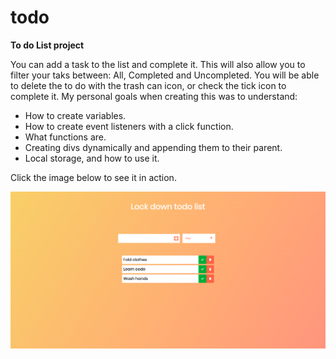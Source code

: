 # todo

<b>To do List project</b>

<p>You can add a task to the list and complete it. This will also allow you to filter your taks between: All, Completed and Uncompleted.
You will be able to delete the to do with the trash can icon, or check the tick icon to complete it. 
My personal goals when creating this was to understand:
<ul>
    <li>How to create variables.</li>
     <li>How to create event listeners with a click function.</li>
     <li>What functions are.</li>
     <li>Creating divs dynamically and appending them to their parent.</li>
     <li>Local storage, and how to use it.</li>
</ul>
</p>
<p>Click the image below to see it in action.</p>
<a href="https://todolockdown.netlify.app/" target="_blank"><img src="lockdown.png"></a>
